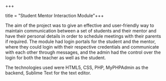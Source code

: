 +++

title = "Student Mentor Interaction Module"+++



The aim of the project was to give an effective and user-friendly way to maintain communication between a set of students and their mentor and have their personal details in order to schedule meetings with their parents if required. The module had login portals for the student and the mentor, where they could login with their respective credentials and communicate with each other through messages, and the admin had the control over the login for both the teacher as well as the student.

The technologies used were HTML5, CSS, PHP, MyPHPAdmin as the backend, Sublime Text for the text editor.
